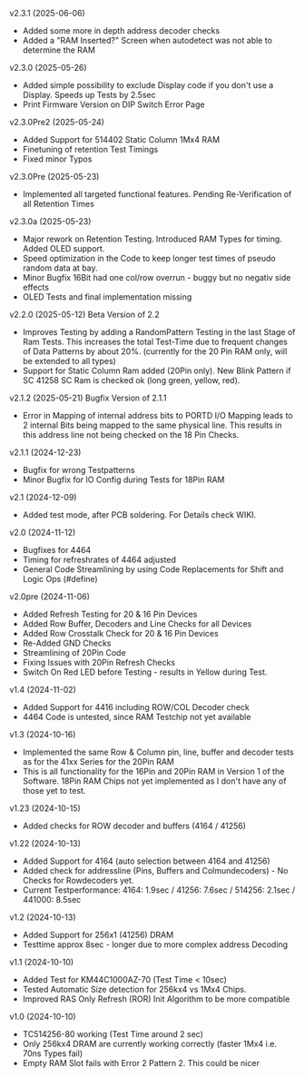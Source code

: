 v2.3.1 (2025-06-06)
- Added some more in depth address decoder checks
- Added a "RAM Inserted?" Screen when autodetect was not able to determine the RAM
  
v2.3.0 (2025-05-26)
- Added simple possibility to exclude Display code if you don't use a Display. Speeds up Tests by 2.5sec
- Print Firmware Version on DIP Switch Error Page

v2.3.0Pre2 (2025-05-24)
- Added Support for 514402 Static Column 1Mx4 RAM
- Finetuning of retention Test Timings
- Fixed minor Typos

v2.3.0Pre (2025-05-23)
- Implemented all targeted functional features. Pending Re-Verification of all Retention Times

v2.3.0a (2025-05-23)
- Major rework on Retention Testing. Introduced RAM Types for timing. Added OLED support.
- Speed optimization in the Code to keep longer test times of pseudo random data at bay.
- Minor Bugfix 16Bit had one col/row overrun - buggy but no negativ side effects
- OLED Tests and final implementation missing

v2.2.0 (2025-05-12)
Beta Version of 2.2
- Improves Testing by adding a RandomPattern Testing in the last Stage of Ram Tests. This increases the total Test-Time due to frequent changes of Data Patterns by about 20%. (currently for the 20 Pin RAM only, will be extended to all types)
- Support for Static Column Ram added (20Pin only). New Blink Pattern if SC 41258 SC Ram is checked ok (long green, yellow, red).

v2.1.2 (2025-05-21)
Bugfix Version of 2.1.1
- Error in Mapping of internal address bits to PORTD I/O Mapping leads to 2 internal Bits being mapped to the same physical line. This results in this address line not being checked on the 18 Pin Checks.
  
v2.1.1 (2024-12-23)
- Bugfix for wrong Testpatterns
- Minor Bugfix for IO Config during Tests for 18Pin RAM

v2.1 (2024-12-09)
- Added test mode, after PCB soldering. For Details check WIKI.

v2.0 (2024-11-12)
- Bugfixes for 4464
- Timing for refreshrates of 4464 adjusted
- General Code Streamlining by using Code Replacements for Shift and Logic Ops (#define)
  
v2.0pre (2024-11-06)
- Added Refresh Testing for 20 & 16 Pin Devices
- Added Row Buffer, Decoders and Line Checks for all Devices
- Added Row Crosstalk Check for 20 & 16 Pin Devices
- Re-Added GND Checks
- Streamlining of 20Pin Code
- Fixing Issues with 20Pin Refresh Checks
- Switch On Red LED before Testing - results in Yellow during Test. 

v1.4 (2024-11-02)
- Added Support for 4416 including ROW/COL Decoder check
- 4464 Code is untested, since RAM Testchip not yet available

v1.3 (2024-10-16)
- Implemented the same Row & Column pin, line, buffer and decoder tests as for the 41xx Series for the 20Pin RAM
- This is all functionality for the 16Pin and 20Pin RAM in Version 1 of the Software. 18Pin RAM Chips not yet implemented as I don't have any of those yet to test. 

v1.23 (2024-10-15)
- Added checks for ROW decoder and buffers (4164 / 41256)
  
v1.22 (2024-10-13)
- Added Support for 4164 (auto selection between 4164 and 41256)
- Added check for addressline (Pins, Buffers and Colmundecoders) - No Checks for Rowdecoders yet.
- Current Testperformance: 4164: 1.9sec / 41256: 7.6sec / 514256: 2.1sec / 441000: 8.5sec

v1.2 (2024-10-13)
- Added Support for 256x1 (41256) DRAM
- Testtime approx 8sec - longer due to more complex address Decoding
  
v1.1 (2024-10-10)
- Added Test for KM44C1000AZ-70 (Test Time < 10sec)
- Tested Automatic Size detection for 256kx4 vs 1Mx4 Chips.
- Improved RAS Only Refresh (ROR) Init Algorithm to be more compatible

v1.0 (2024-10-10)
- TC514256-80 working (Test Time around 2 sec)
- Only 256kx4 DRAM are currently working correctly (faster 1Mx4 i.e. 70ns Types fail)
- Empty RAM Slot fails with Error 2 Pattern 2. This could be nicer
